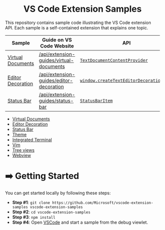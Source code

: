 <h1 align="center">
VS Code Extension Samples
</h1>

This repository contains sample code illustrating the VS Code extension API. Each sample is a self-contained extension that explains one topic.

| Sample | Guide on VS Code Website | API |
| ------ | ----- | --- |
| [Virtual Documents](/contentprovider-sample/README.md) | [/api/extension-guides/virtual-documents](/api/extension-guides/virtual-documents) | [`TextDocumentContentProvider`](https://code.visualstudio.com/docs/extensionAPI/vscode-api#TextDocumentContentProvider) |
| [Editor Decoration](/decorator-sample/README.md) | [/api/extension-guides/editor-decoration](/api/extension-guides/editor-decoration) | [`window.createTextEditorDecorationType`](https://code.visualstudio.com/docs/extensionAPI/vscode-api#window.createTextEditorDecorationType) |
| [Status Bar](/status-bar) | [/api/extension-guides/status-bar](/api/extension-guides/status-bar) | [`StatusBarItem`](https://code.visualstudio.com/docs/extensionAPI/vscode-api#StatusBarItem) |

- [Virtual Documents](/contentprovider-sample/README.md)
- [Editor Decoration](/decorator-sample/README.md)
- [Status Bar](/statusbar-sample/README.md)
- [Theme](/theme-sample)
- [Integrated Terminal](/terminal-sample/README.md)
- [Vim](/vim-sample/README.md)
- [Tree views](/tree-view-sample/README.md)
- [Webview](/webview-sample/README.md)

# ➡️ Getting Started

You can get started locally by following these steps:

- **Step #1**: `git clone https://github.com/Microsoft/vscode-extension-samples vscode-extension-samples`
- **Step #2**: `cd vscode-extension-samples`
- **Step #3**: `npm install`
- **Step #4**: Open [VSCode](https://code.visualstudio.com/) and start a sample from the debug viewlet.
